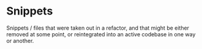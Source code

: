 # Snippets

Snippets / files that were taken out in a refactor,
and that might be either removed at some point,
or reintegrated into an active codebase in one way or another.
